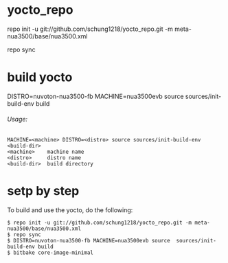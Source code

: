 # yocto_repo

repo init -u git://github.com/schung1218/yocto_repo.git -m  meta-nua3500/base/nua3500.xml

repo sync

# build yocto

DISTRO=nuvoton-nua3500-fb MACHINE=nua3500evb source  sources/init-build-env build

###### Usage:
	MACHINE=<machine> DISTRO=<distro> source sources/init-build-env <build-dir>
	<machine>    machine name
	<distro>     distro name
	<build-dir>  build directory

# setp by step
To build and use the yocto, do the following:
```
$ repo init -u git://github.com/schung1218/yocto_repo.git -m meta-nua3500/base/nua3500.xml
$ repo sync
$ DISTRO=nuvoton-nua3500-fb MACHINE=nua3500evb source  sources/init-build-env build
$ bitbake core-image-minimal
```
